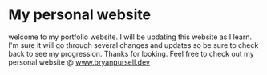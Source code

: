 # My personal website

welcome to my portfolio website.  I will be updating this website as I learn.  I'm sure it will go through several changes and updates so be sure to check back to see my progression.  Thanks for looking.  Feel free to check out my personal website @ www.bryanpursell.dev
